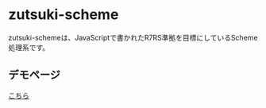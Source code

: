 # zutsuki-scheme

zutsuki-schemeは、JavaScriptで書かれたR7RS準拠を目標にしているScheme処理系です。

## デモページ

<a href="http://niyarin.github.io/zutsuki-scheme/demo/">こちら</a>
